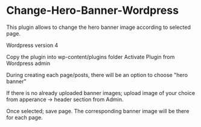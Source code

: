 # Change-Hero-Banner-Wordpress
This plugin allows to change the hero banner image according to selected page.

Wordpress version 4

Copy the plugin into wp-content/plugins folder
Activate Plugin from Wordpress admin

During creating each page/posts, there will be an option to choose "hero banner"

If there is no already uploaded banner images; upload image of your choice from apperance -> header section from Admin.

Once selected; save page. The corresponding banner image will be there for each page.
